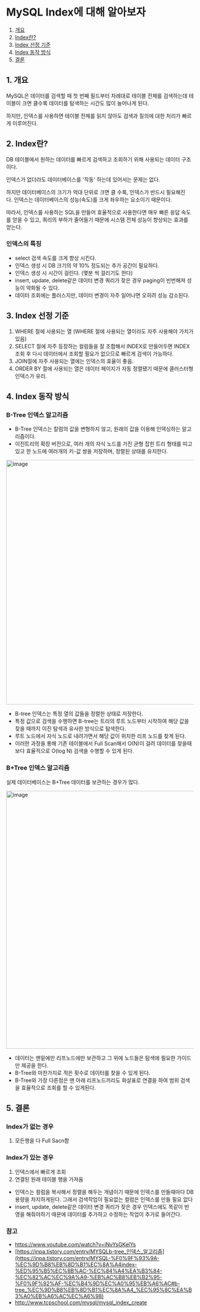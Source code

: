 # MySQL Index에 대해 알아보자

1. [개요](#1-개요)
2. [Index란?](#2-index란)
3. [Index 선정 기준](#3-index-선정-기준)
4. [Index 동작 방식](#4-index-동작-방식)
5. [결론](#5-결론)

## 1. 개요

MySQL은 데이터를 검색할 때 첫 번째 필드부터 차례대로 테이블 전체를 검색하는데 테이블이 크면 클수록 데이터를 탐색하는 시간도 많이 늘어나게 된다.

하지만, 인덱스를 사용하면 테이블 전체를 읽지 않아도 검색과 질의에 대한 처리가 빠르게 이루어진다.

## 2. Index란?

DB 테이블에서 원하는 데이터를 빠르게 검색하고 조회하기 위해 사용되는 데이터 구조이다.

인덱스가 없더라도 데이터베이스를 '작동' 하는데 있어서는 문제는 없다.

하지만 데이터베이스의 크기가 억대 단위로 크면 클 수록, 인덱스가 반드시 필요해진다. 인덱스는 데이터베이스의 성능(속도)를 크게 좌우하는 요소이기 때문이다.

따라서, 인덱스를 사용하는 SQL을 만들어 효율적으로 사용한다면 매우 빠른 응답 속도를 얻을 수 있고, 쿼리의 부하가 줄어들기 때문에 시스템 전체 성능이 향상되는 효과를 얻는다.

### 인덱스의 특징

- select 검색 속도를 크게 향상 시킨다.
- 인덱스 생성 시 DB 크기의 약 10% 정도되는 추가 공간이 필요하다.
- 인덱스 생성 시 시간이 걸린다. (몇분 씩 걸리기도 한다)
- insert, update, delete같은 데이터 변경 쿼리가 잦은 경우 paging이 빈번해져 성능이 악화될 수 있다.
- 데이터 조회에는 플러스지만, 데이터 변경이 자주 일어나면 오히려 성능 감소된다.

## 3. Index 선정 기준

1. WHERE 절에 사용되는 열 (WHERE 절에 사용되는 열이라도 자주 사용해야 가치가 있음)
2. SELECT 절에 자주 등장하는 컬럼들을 잘 조합해서 INDEX로 만들어두면 INDEX 조회 후 다시 데이터에서 조회할 필요가 없으므로 빠르게 검색이 가능하다.
3. JOIN절에 자주 사용되는 열에는 인덱스의 효율이 좋음.
4. ORDER BY 절에 사용되는 열은 데이터 페이지가 자동 정렬됐기 때문에 클러스터형 인덱스가 유리.

## 4. Index 동작 방식

### B-Tree 인덱스 알고리즘

- B-Tree 인덱스는 칼럼의 값을 변형하지 않고, 원래의 값을 이용해 인덱싱하는 알고리즘이다.
- 이진트리의 확장 버전으로, 여러 개의 자식 노드를 가진 균형 잡힌 트리 형태를 띠고 있고 한 노드에 여러개의 키-값 쌍을 저장하며, 정렬된 상태를 유지한다.

<img width="657" alt="image" src="https://github.com/Jammini/TIL/assets/59176149/6d00b61e-2e1f-47c6-880f-1d04dea98f77">

- B-tree 인덱스는 특정 열의 값들을 정렬한 상태로 저장한다.
- 특정 값으로 검색을 수행하면 B-tree는 트리의 루트 노드부터 시작하여 해당 값을 찾을 때까지 이진 탐색과 유사한 방식으로 탐색한다.
- 루트 노드에서 자식 노드로 내려가면서 해당 값이 위치한 리프 노드를 찾게 된다.
- 이러한 과정을 통해 기존 테이블에서 Full Scan해서 O(N)이 걸려 데이터를 찾을때 보다 효율적으로 O(log N) 검색을 수행할 수 있게 된다.

### B+Tree 인덱스 알고리즘

실제 데이터베이스는 B+Tree 데이터를 보관하는 경우가 많다.

<img width="693" alt="image" src="https://github.com/Jammini/TIL/assets/59176149/b4e99c09-c960-4136-9913-c275f274a884">

- 데이터는 맨밑에만 리프노드에만 보관하고 그 위에 노드들은 탐색에 필요한 가이드만 제공을 한다.
- B-Tree와 마찬가지로 적은 횟수로 데이터를 찾을 수 있게 된다.
- B-Tree와 가장 다른점은 맨 아래 리프노드끼리도 화살표로 연결을 하여 범위 검색을 효율적으로 조회를 할 수 있게된다.

## 5. 결론

### Index가 없는 경우

1. 모든행을 다 Full Sacn함

### Index가 있는 경우

1. 인덱스에서 빠르게 조회
2. 연결된 원래 테이블 행을 가져옴
- 인덱스는 컬럼을 복사해서 정렬을 해두는 개념이기 때문에 인덱스를 만들때마다 DB 용량을 차지하게된다. 그래서 검색작업이 필요없는 컬럼은 인덱스를 만들 필요 없다
- insert, update, delete같은 데이터 변경 쿼리가 잦은 경우 인덱스에도 똑같이 반영을 해줘야하기 때문에 데이터를 추가하고 수정하는 작업이 추가로 들어간다.

### 참고

- https://www.youtube.com/watch?v=iNvYsGKelYs
- [https://inpa.tistory.com/entry/MYSQLb-tree_인덱스_알고리즘](https://inpa.tistory.com/entry/MYSQL-%F0%9F%93%9A-%EC%9D%B8%EB%8D%B1%EC%8A%A4index-%ED%95%B5%EC%8B%AC-%EC%84%A4%EA%B3%84-%EC%82%AC%EC%9A%A9-%EB%AC%B8%EB%B2%95-%F0%9F%92%AF-%EC%B4%9D%EC%A0%95%EB%A6%AC#b-tree_%EC%9D%B8%EB%8D%B1%EC%8A%A4_%EC%95%8C%EA%B3%A0%EB%A6%AC%EC%A6%98)
- http://www.tcpschool.com/mysql/mysql_index_create